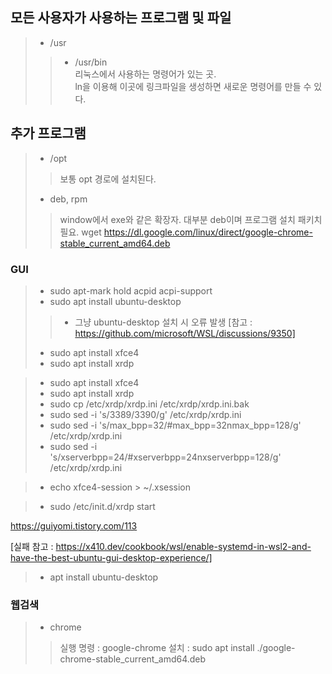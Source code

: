 ## 모든 사용자가 사용하는 프로그램 및 파일
> - /usr
>> - /usr/bin  
>> 리눅스에서 사용하는 명령어가 있는 곳.  
>> ln을 이용해 이곳에 링크파일을 생성하면 새로운 명령어를 만들 수 있다.

## 추가 프로그램
> - /opt 
>> 보통 opt 경로에 설치된다.
> - deb, rpm
>> window에서 exe와 같은 확장자. 대부분 deb이며 프로그램 설치 패키치 필요.
>> wget https://dl.google.com/linux/direct/google-chrome-stable_current_amd64.deb


### GUI
> - sudo apt-mark hold acpid acpi-support
> - sudo apt install ubuntu-desktop
>> - 그냥 ubuntu-desktop 설치 시 오류 발생 [참고 : https://github.com/microsoft/WSL/discussions/9350]
> - sudo apt install xfce4
> - sudo apt install xrdp

> - sudo apt install xfce4
> - sudo apt install xrdp
> - sudo cp /etc/xrdp/xrdp.ini /etc/xrdp/xrdp.ini.bak
> - sudo sed -i 's/3389/3390/g' /etc/xrdp/xrdp.ini
> - sudo sed -i 's/max_bpp=32/#max_bpp=32nmax_bpp=128/g' /etc/xrdp/xrdp.ini
> - sudo sed -i 's/xserverbpp=24/#xserverbpp=24nxserverbpp=128/g' /etc/xrdp/xrdp.ini

> - echo xfce4-session > ~/.xsession

> - sudo /etc/init.d/xrdp start

https://guiyomi.tistory.com/113

[실패 참고 : https://x410.dev/cookbook/wsl/enable-systemd-in-wsl2-and-have-the-best-ubuntu-gui-desktop-experience/]

> - apt install ubuntu-desktop





### 웹검색
> - chrome
>> 실행 명령 : google-chrome
>> 설치 : sudo apt install ./google-chrome-stable_current_amd64.deb
